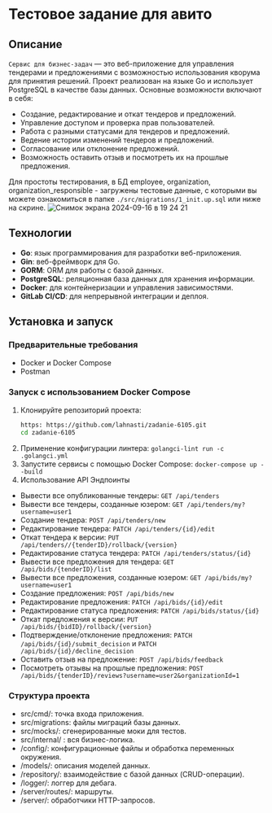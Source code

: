 # Тестовое задание для авито

## Описание
`Сервис для бизнес-задач` — это веб-приложение для управления тендерами и предложениями с возможностью использования кворума для принятия решений. Проект реализован на языке Go и использует PostgreSQL в качестве базы данных. Основные возможности включают в себя:

- Создание, редактирование и откат тендеров и предложений.
- Управление доступом и проверка прав пользователей.
- Работа с разными статусами для тендеров и предложений.
- Ведение истории изменений тендеров и предложений.
- Согласование или отклонение предложений.
- Возможность оставить отзыв и посмотреть их на прошлые предложения.

Для простоты тестирования, в БД employee, organization, organization_responsible - загружены тестовые данные, с которыми вы можете ознакомиться в папке `./src/migrations/1_init.up.sql` или ниже на скрине.
![Снимок экрана 2024-09-16 в 19 24 21](https://github.com/user-attachments/assets/5194c399-92f0-496b-910f-dade9f866ef4)

## Технологии
- **Go**: язык программирования для разработки веб-приложения.
- **Gin**: веб-фреймворк для Go.
- **GORM**: ORM для работы с базой данных.
- **PostgreSQL**: реляционная база данных для хранения информации.
- **Docker**: для контейнеризации и управления зависимостями.
- **GitLab CI/CD**: для непрерывной интеграции и деплоя.

## Установка и запуск
### Предварительные требования
- Docker и Docker Compose
- Postman
  
### Запуск с использованием Docker Compose
1. Клонируйте репозиторий проекта:
   ```bash
   https: https://github.com/lahnasti/zadanie-6105.git
   cd zadanie-6105
2. Применение конфигурации линтера: `golangci-lint run -c .golangci.yml `
3. Запустите сервисы с помощью Docker Compose:
`docker-compose up --build`
4. Использование
API Эндпоинты
- Вывести все опубликованные тендеры: `GET /api/tenders`
- Вывести все тендеры, созданные юзером: `GET /api/tenders/my?username=user1`
- Создание тендера: `POST /api/tenders/new`
- Редактирование тендера: `PATCH /api/tenders/{id}/edit`
- Откат тендера к версии: `PUT /api/tenders//{tenderID}/rollback/{version}`
- Редактирование статуса тендера: `PATCH /api/tenders/status/{id}`
- Вывести все предложения для тендера: `GET /api/bids/{tenderID}/list`
- Вывести все предложения, созданные юзером: `GET /api/bids/my?username=user1`
- Создание предложения: `POST /api/bids/new`
- Редактирование предложения: `PATCH /api/bids/{id}/edit`
- Редактирование статуса предложения: `PATCH /api/bids/status/{id}`
- Откат предложения к версии: `PUT /api/bids/{bidID}/rollback/{version}`
- Подтверждение/отклонение предложения: `PATCH /api/bids/{id}/submit_decision` и `PATCH /api/bids/{id}/decline_decision`
- Оставить отзыв на предложение: `POST /api/bids/feedback`
- Посмотреть отзывы на прошлые предложения: `POST /api/bids/{tenderID}/reviews?username=user2&organizationId=1`

### Структура проекта
- src/cmd/: точка входа приложения.
- src/migrations: файлы миграций базы данных.
- src/mocks/: сгенерированные моки для тестов.
- src/internal/ : вся бизнес-логика.
- /config/: конфигурационные файлы и обработка переменных окружения.
- /models/: описания моделей данных.
- /repository/: взаимодействие с базой данных (CRUD-операции).
- /logger/: логгер для дебага.
- /server/routes/: маршруты.
- /server/: обработчики HTTP-запросов.
